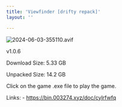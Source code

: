 ```yaml
---
title: 'Viewfinder [drifty repack]'
layout: ''

---
```

![2024-06-03-355110.avif](https://driftywinds.github.io/drifty_repacks/assets/2024-06-03-355110.avif)

v1.0.6

Download Size: 5.33 GB

Unpacked Size: 14.2 GB

Click on the game .exe file to play the game.

Links: - https://bin.003274.xyz/doc/cylrfwfq
